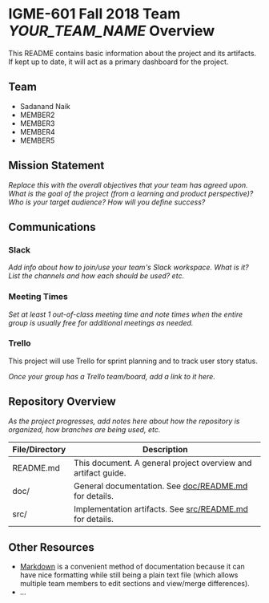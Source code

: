 # IGME-601 Fall 2018 Team *YOUR_TEAM_NAME* Overview
This README contains basic information about the project and its artifacts. If kept up to date, it will act as a primary dashboard for the project.

## Team

- Sadanand Naik
- MEMBER2
- MEMBER3
- MEMBER4
- MEMBER5

## Mission Statement
*Replace this with the overall objectives that your team has agreed upon. What is the goal of the project (from a learning and product perspective)? Who is your target audience? How will you define success?*

## Communications

### Slack
*Add info about how to join/use your team's Slack workspace. What is it? List the channels and how each should be used? etc.*

### Meeting Times
*Set at least 1 out-of-class meeting time and note times when the entire group is usually free for additional meetings as needed.*

### Trello
This project will use Trello for sprint planning and to track user story status.

*Once your group has a Trello team/board, add a link to it here.*

## Repository Overview
*As the project progresses, add notes here about how the repository is organized, how branches are being used, etc.*

| File/Directory | Description |
| -------------- | ----------- |
| README.md | This document. A general project overview and artifact guide. |
| doc/ | General documentation. See [doc/README.md](doc/README.md) for details. |
| src/ | Implementation artifacts. See [src/README.md](src/README.md) for details. |

## Other Resources
- [Markdown](https://help.github.com/categories/writing-on-github/) is a convenient method of documentation because it can have nice formatting while still being a plain text file (which allows multiple team members to edit sections and view/merge differences).
- *...*
